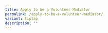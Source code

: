 ```yaml
---
title: Apply to be a Volunteer Mediator
permalink: /apply-to-be-a-volunteer-mediator/
variant: tiptap
description: ""
---
```

